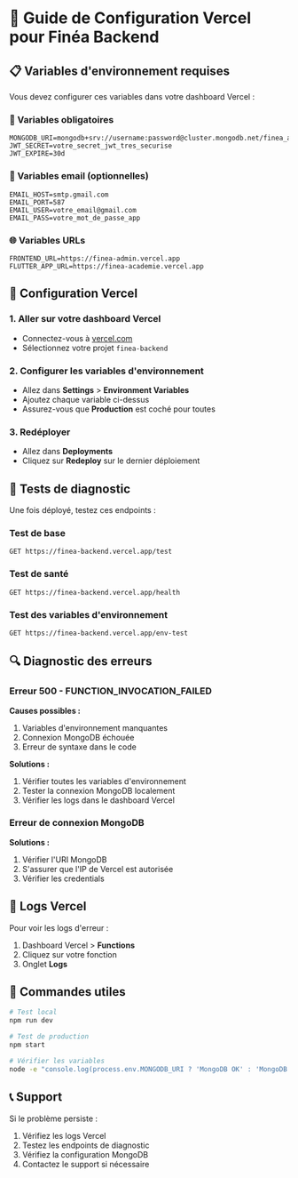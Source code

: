 # 🚀 Guide de Configuration Vercel pour Finéa Backend

## 📋 Variables d'environnement requises

Vous devez configurer ces variables dans votre dashboard Vercel :

### 🔐 Variables obligatoires
```
MONGODB_URI=mongodb+srv://username:password@cluster.mongodb.net/finea_academie
JWT_SECRET=votre_secret_jwt_tres_securise
JWT_EXPIRE=30d
```

### 📧 Variables email (optionnelles)
```
EMAIL_HOST=smtp.gmail.com
EMAIL_PORT=587
EMAIL_USER=votre_email@gmail.com
EMAIL_PASS=votre_mot_de_passe_app
```

### 🌐 Variables URLs
```
FRONTEND_URL=https://finea-admin.vercel.app
FLUTTER_APP_URL=https://finea-academie.vercel.app
```

## 🔧 Configuration Vercel

### 1. Aller sur votre dashboard Vercel
- Connectez-vous à [vercel.com](https://vercel.com)
- Sélectionnez votre projet `finea-backend`

### 2. Configurer les variables d'environnement
- Allez dans **Settings** > **Environment Variables**
- Ajoutez chaque variable ci-dessus
- Assurez-vous que **Production** est coché pour toutes

### 3. Redéployer
- Allez dans **Deployments**
- Cliquez sur **Redeploy** sur le dernier déploiement

## 🧪 Tests de diagnostic

Une fois déployé, testez ces endpoints :

### Test de base
```
GET https://finea-backend.vercel.app/test
```

### Test de santé
```
GET https://finea-backend.vercel.app/health
```

### Test des variables d'environnement
```
GET https://finea-backend.vercel.app/env-test
```

## 🔍 Diagnostic des erreurs

### Erreur 500 - FUNCTION_INVOCATION_FAILED
**Causes possibles :**
1. Variables d'environnement manquantes
2. Connexion MongoDB échouée
3. Erreur de syntaxe dans le code

**Solutions :**
1. Vérifier toutes les variables d'environnement
2. Tester la connexion MongoDB localement
3. Vérifier les logs dans le dashboard Vercel

### Erreur de connexion MongoDB
**Solutions :**
1. Vérifier l'URI MongoDB
2. S'assurer que l'IP de Vercel est autorisée
3. Vérifier les credentials

## 📝 Logs Vercel

Pour voir les logs d'erreur :
1. Dashboard Vercel > **Functions**
2. Cliquez sur votre fonction
3. Onglet **Logs**

## 🚀 Commandes utiles

```bash
# Test local
npm run dev

# Test de production
npm start

# Vérifier les variables
node -e "console.log(process.env.MONGODB_URI ? 'MongoDB OK' : 'MongoDB MANQUANT')"
```

## 📞 Support

Si le problème persiste :
1. Vérifiez les logs Vercel
2. Testez les endpoints de diagnostic
3. Vérifiez la configuration MongoDB
4. Contactez le support si nécessaire 